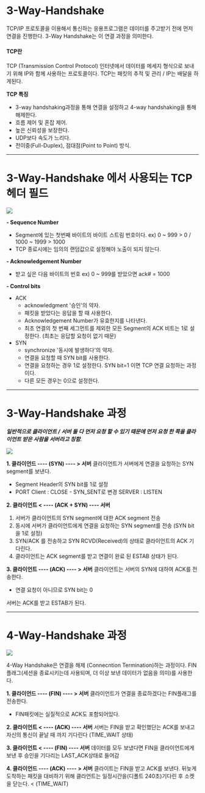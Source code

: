 
# 3-Way-Handshake
TCP/IP 프로토콜을 이용해서 통신하는 응용프로그램은 데이터를 주고받기 전에 먼저 연결을 진행한다.
3-Way Handshake는 이 연결 과정을 의미한다.

#### TCP란
TCP (Transmission Control Protocol)
인터넷에서 데이터를 메세지 형식으로 보내기 위해 IP와 함께 사용하는 프로토콜이다.
TCP는 패킷의 추적 및 관리 / IP는 배달을 하게된다.

**TCP 특징**
- 3-way handshaking과정을 통해 연결을 설정하고 4-way handshaking을 통해 해제한다.
- 흐름 제어 및 혼잡 제어.
- 높은 신뢰성을 보장한다.
- UDP보다 속도가 느리다.
- 전이중(Full-Duplex), 점대점(Point to Point) 방식.

---


# 3-Way-Handshake 에서 사용되는 TCP 헤더 필드

![](https://velog.velcdn.com/images/i-am-jiwon/post/5ed4f3b6-d26a-40b6-8f59-b32cdebf633d/image.png)


**- Sequence Number**
- Segment에 있는 첫번째 바이트의 바이트 스트림 번호이다.
ex) 0 ~ 999 > 0 / 1000 ~ 1999 > 1000
- TCP 종료시에는 임의의 랜덤값으로 설정해야 노출이 되지 않는다.

**- Acknowledgement Number**
- 받고 싶은 다음 바이트의 번호
ex) 0 ~ 999를 받았으면 ack# = 1000

**- Control bits**
- ACK
	- acknowledgment '승인'의 약자.
	- 패킷을 받았다는 응답을 할 때 사용한다.
	- Acknowledgement Number가 유효한지를 나타낸다.
	- 최초 연결의 첫 번째 세그먼트를 제외한 모든 Segment의 ACK 비트는 1로 설정한다. (최초는 응답할 요청이 없기 때문)
- SYN
	- synchronize '동시에 발생하다'의 약자.
	- 연결을 요청할 때 SYN bit를 사용한다.
	- 연결을 요청하는 경우 1로 설정한다. SYN bit=1 이면 TCP 연결 요청하는 과정이다.
	- 다른 모든 경우는 0으로 설정한다.

---

# 3-Way-Handshake 과정
_**일반적으로 클라이언트 / 서버 둘 다 먼저 요청 할 수 있기 때문에 먼저 요청 한 쪽을 클라이언트 받은 사람을 서버라고 칭함.**_

![](https://velog.velcdn.com/images/i-am-jiwon/post/fee1c42e-aa2d-4cf5-84da-cd5658120853/image.png)


**1. 클라이언드 ---- (SYN) ---- > 서버**
클라이언트가 서버에게 연결을 요청하는 SYN segment를 보낸다.
- Segment Header의 SYN bit를 1로 설정
- PORT
Client : CLOSE - SYN_SENT로 변경
SERVER : LISTEN


**2. 클라이언트 < ---- (ACK + SYN) ---- 서버**
1. 서버가 클라이언트의 SYN segment에 대한 ACK segment 전송
2. 동시에 서버가 클라이언트에게 연결을 요청하는 SYN segment를 전송 (SYN bit을 1로 설정)
3. SYN/ACK 를 전송하고 SYN RCVD(Received)의 상태로 클라이언트의 ACK 기다린다.
4. 클라이언트는 ACK segment를 받고 연결이 완료 된 ESTAB 상태가 된다.


**3. 클라이언트 ---- (ACK) ---- > 서버**
클라이언트는 서버의 SYN에 대하여 ACK를 전송한다.
- 연결 요청이 아니므로 SYN bit는 0

서버는 ACK를 받고 ESTAB가 된다.

---

# 4-Way-Handshake 과정

![](https://velog.velcdn.com/images/i-am-jiwon/post/c5bdc492-9250-418d-9ddb-93b1e038cd0d/image.png)


4-Way Handshake은 연결을 해제 (Connecntion Termination)하는 과정이다. 
FIN 플래그(세션을 종료시키는데 사용되며, 더 이상 보낸 데이터가 없음을 의미)를 사용한다.

**1. 클라이언드 ---- (FIN) ---- > 서버**
클라이언트가 연결을 종료하겠다는 FIN플래그를 전송한다.
- FIN패킷에는 실질적으로 ACK도 포함되어있다.

**2. 클라이언트 < ---- (ACK) ---- 서버**
서버는 FIN을 받고 확인했단는 ACK를 보내고 자신의 통신이 끝날 때 까지 기다린다 (TIME_WAIT 상태)


**3. 클라이언트 < ---- (FIN) ---- 서버**
데이터를 모두 보냈다면 FIN을 클라이언트에게 보낸 후 승인을 기다리는 LAST_ACK상태로 들어감

**4. 클라이언드 ---- (ACK) ---- > 서버**
클라이트는 FIN을 받고 ACK를 보낸다.
뒤늦게 도착하는 패킷을 대비하기 위해 클라언트는 일정시간을(디폴트 240초)기다린 후 소켓을 닫는다. < (TIME_WAIT)
